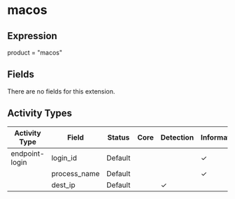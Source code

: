 macos
=====

Expression
----------

product = "macos"

Fields
------

There are no fields for this extension.

Activity Types
--------------

| Activity Type  | Field        | Status  | Core | Detection | Informational |
| -------------- | ------------ | ------- | ---- | --------- | ------------- |
| endpoint-login | login_id     | Default |      |           | &#10003;      |
|                | process_name | Default |      |           | &#10003;      |
|                | dest_ip      | Default |      | &#10003;  |               |

